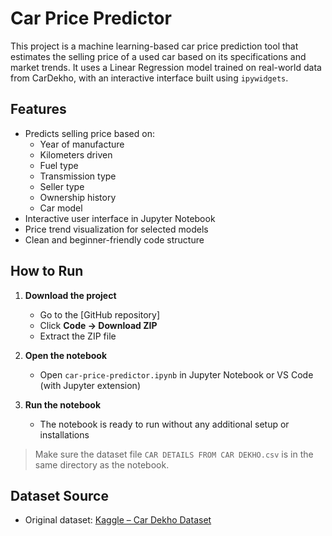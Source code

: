 # Car Price Predictor

This project is a machine learning-based car price prediction tool that estimates the selling price of a used car based on its specifications and market trends. It uses a Linear Regression model trained on real-world data from CarDekho, with an interactive interface built using `ipywidgets`.

## Features

- Predicts selling price based on:
  - Year of manufacture
  - Kilometers driven
  - Fuel type
  - Transmission type
  - Seller type
  - Ownership history
  - Car model
- Interactive user interface in Jupyter Notebook
- Price trend visualization for selected models
- Clean and beginner-friendly code structure

## How to Run

1. **Download the project**
   - Go to the [GitHub repository]
   - Click **Code → Download ZIP**
   - Extract the ZIP file

2. **Open the notebook**
   - Open `car-price-predictor.ipynb` in Jupyter Notebook or VS Code (with Jupyter extension)

3. **Run the notebook**
   - The notebook is ready to run without any additional setup or installations

> Make sure the dataset file `CAR DETAILS FROM CAR DEKHO.csv` is in the same directory as the notebook.

## Dataset Source

- Original dataset: [Kaggle – Car Dekho Dataset](https://www.kaggle.com/nehalbirla/vehicle-dataset-from-cardekho)

